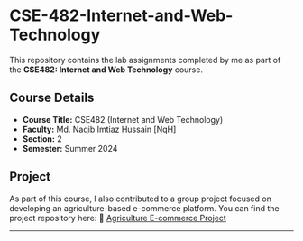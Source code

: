 # CSE-482-Internet-and-Web-Technology

This repository contains the lab assignments completed by me as part of the **CSE482: Internet and Web Technology** course.

## Course Details

* **Course Title:** CSE482 (Internet and Web Technology)
* **Faculty:** Md. Naqib Imtiaz Hussain [NqH]
* **Section:** 2
* **Semester:** Summer 2024

## Project

As part of this course, I also contributed to a group project focused on developing an agriculture-based e-commerce platform. You can find the project repository here:
🔗 [Agriculture E-commerce Project](https://github.com/ArkaKarmoker/Agriculture-Ecommerce)

---
